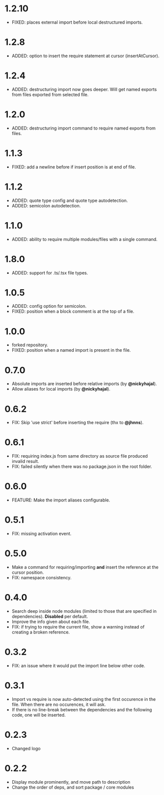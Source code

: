 # 1.2.10

- FIXED: places external import before local destructured imports.

# 1.2.8

- ADDED: option to insert the require statement at cursor (insertAtCursor).

# 1.2.4

- ADDED: destructuring import now goes deeper. Will get named exports from files exported
  from selected file.

# 1.2.0

- ADDED: destructuring import command to require named exports from files.

# 1.1.3

- FIXED: add a newline before if insert position is at end of file.

# 1.1.2

- ADDED: quote type config and quote type autodetection.
- ADDED: semicolon autodetection.

# 1.1.0

- ADDED: ability to require multiple modules/files with a single command.

# 1.8.0

- ADDED: support for .ts/.tsx file types.

# 1.0.5

- ADDED: config option for semicolon.
- FIXED: position when a block comment is at the top of a file.

# 1.0.0

- forked repository.
- FIXED: position when a named import is present in the file.

# 0.7.0

- Absolute imports are inserted before relative imports (by **@nickyhajal**).
- Allow aliases for local imports (by **@nickyhajal**).

# 0.6.2

- FIX: Skip 'use strict' before inserting the require (thx to **@jhnns**).

# 0.6.1

- FIX: requiring index.js from same directory as source file produced invalid result.
- FIX: failed silently when there was no package.json in the root folder.

# 0.6.0

- FEATURE: Make the import aliases configurable.

# 0.5.1

- FIX: missing activation event.

# 0.5.0

- Make a command for requiring/importing **and** insert the reference at the cursor position.
- FIX: namespace consistency.

# 0.4.0

- Search deep inside node modules (limited to those that are specified in dependencies). **Disabled** per default.
- Improve the info given about each file.
- FIX: if trying to require the current file, show a warning instead of creating a broken reference.

# 0.3.2

- FIX: an issue where it would put the import line below other code.

# 0.3.1

- Import vs require is now auto-detected using the first occurence in the file. When there are no occurences, it will ask.
- If there is no line-break between the dependencies and the following code, one will be inserted.

# 0.2.3

- Changed logo

# 0.2.2

- Display module prominently, and move path to description
- Change the order of deps, and sort package / core modules

